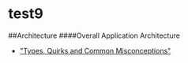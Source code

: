 # test9

##Architecture
####Overall Application Architecture

* ["Types, Quirks and Common Misconceptions"](Types_Values_Variables/README.md)
